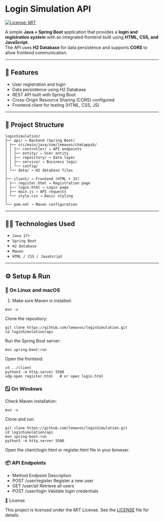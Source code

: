 # Login Simulation API

[![License: MIT](https://img.shields.io/badge/License-MIT-yellow.svg)](https://opensource.org/licenses/MIT)

A simple **Java + Spring Boot** application that provides a **login and registration system** with an integrated frontend built using **HTML, CSS, and JavaScript**.  
The API uses **H2 Database** for data persistence and supports **CORS** to allow frontend communication.

---

## 🚀 Features

- User registration and login  
- Data persistence using H2 Database  
- REST API built with Spring Boot  
- Cross-Origin Resource Sharing (CORS) configured  
- Frontend client for testing (HTML, CSS, JS)

---

## 🧩 Project Structure
```
loginSimulation/
├── api/ → Backend (Spring Boot)
│ ├── src/main/java/com/lemavos/chatappsb/
│ │ ├── controller/ → API endpoints
│ │ ├── entity/ → User entity
│ │ ├── repository/ → Data layer
│ │ ├── service/ → Business logic
│ │ └── config/
│ └── data/ → H2 database files
│
├── client/ → Frontend (HTML + JS)
│ ├── register.html → Registration page
│ ├── login.html → Login page
│ ├── main.js → API requests
│ └── style.css → Basic styling
│
└── pom.xml → Maven configuration
```

---

## 🧑‍💻 Technologies Used

- `Java 17+`  
- `Spring Boot`  
- `H2 Database`  
- `Maven`  
- `HTML / CSS / JavaScript`

---

## ⚙️ Setup & Run

### 🐧 On Linux and macOS

1. Make sure Maven is installed:
```
mvn -v
```

Clone the repository:
```
git clone https://github.com/lemavos/loginSimulation.git
cd loginSimulation/api
```
Run the Spring Boot server:

```
mvn spring-boot:run
```
Open the frontend:
```
cd ../client
python3 -m http.server 5500
xdg-open register.html   # or open login.html
```
### 🪟 On Windows

Check Maven installation:
```
mvn -v
```
Clone and run:
```
git clone https://github.com/lemavos/loginSimulation.git
cd loginSimulation/api
mvn spring-boot:run
python3 -m http.server 5500

```
Open the client/login.html or register.html file in your browser.

### 📦 API Endpoints
- Method	   Endpoint	           Description
- POST	     /user/register	     Register a new user
- GET	       /user/all	         Retrieve all users
- POST  	   /user/login	       Validate login credentials


📜 License

This project is licensed under the MIT License. See the [LICENSE](LICENSE) file for details.

